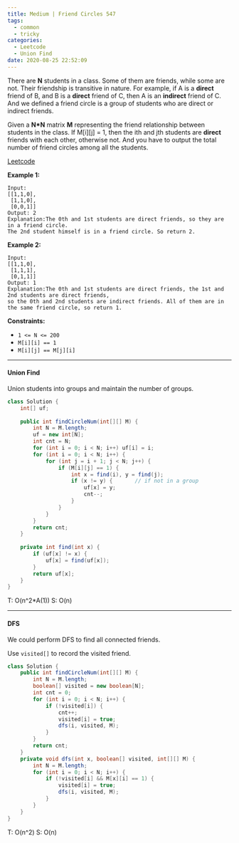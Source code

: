 ```yaml
---
title: Medium | Friend Circles 547
tags:
  - common
  - tricky
categories:
  - Leetcode
  - Union Find
date: 2020-08-25 22:52:09
---
```


There are **N** students in a class. Some of them are friends, while some are not. Their friendship is transitive in nature. For example, if A is a **direct** friend of B, and B is a **direct** friend of C, then A is an **indirect** friend of C. And we defined a friend circle is a group of students who are direct or indirect friends.

Given a **N\*N** matrix **M** representing the friend relationship between students in the class. If M[i][j] = 1, then the ith and jth students are **direct** friends with each other, otherwise not. And you have to output the total number of friend circles among all the students.

[Leetcode](https://leetcode.com/problems/friend-circles/)

<!--more-->

**Example 1:**

```
Input: 
[[1,1,0],
 [1,1,0],
 [0,0,1]]
Output: 2
Explanation:The 0th and 1st students are direct friends, so they are in a friend circle. 
The 2nd student himself is in a friend circle. So return 2.
```

**Example 2:**

```
Input: 
[[1,1,0],
 [1,1,1],
 [0,1,1]]
Output: 1
Explanation:The 0th and 1st students are direct friends, the 1st and 2nd students are direct friends, 
so the 0th and 2nd students are indirect friends. All of them are in the same friend circle, so return 1.
```

**Constraints:**

- `1 <= N <= 200`
- `M[i][i] == 1`
- `M[i][j] == M[j][i]`

---

#### Union Find

Union students into groups and maintain the number of groups.

```java
class Solution {
    int[] uf;
    
    public int findCircleNum(int[][] M) {
        int N = M.length;
        uf = new int[N];
        int cnt = N;
        for (int i = 0; i < N; i++) uf[i] = i;
        for (int i = 0; i < N; i++) {
            for (int j = i + 1; j < N; j++) {
                if (M[i][j] == 1) {
                    int x = find(i), y = find(j);
                    if (x != y) {		// if not in a group
                        uf[x] = y;
                        cnt--;
                    }
                }
            }
        }
        return cnt;
    }
    
    private int find(int x) {
        if (uf[x] != x) {
            uf[x] = find(uf[x]);
        }
        return uf[x];
    }
}
```

T: O(n^2\*A(1))		S: O(n)

---

#### DFS

We could perform DFS to find all connected friends.

Use `visited[]` to record the visited friend.

```java
class Solution {
    public int findCircleNum(int[][] M) {
        int N = M.length;
        boolean[] visited = new boolean[N];
        int cnt = 0;
        for (int i = 0; i < N; i++) {
            if (!visited[i]) {
                cnt++;
                visited[i] = true;
                dfs(i, visited, M);
            }
        }
        return cnt;
    }
    private void dfs(int x, boolean[] visited, int[][] M) {
        int N = M.length;
        for (int i = 0; i < N; i++) {
            if (!visited[i] && M[x][i] == 1) {
                visited[i] = true;
                dfs(i, visited, M);
            }
        }
    }
}
```

T: O(n^2)			S: O(n)